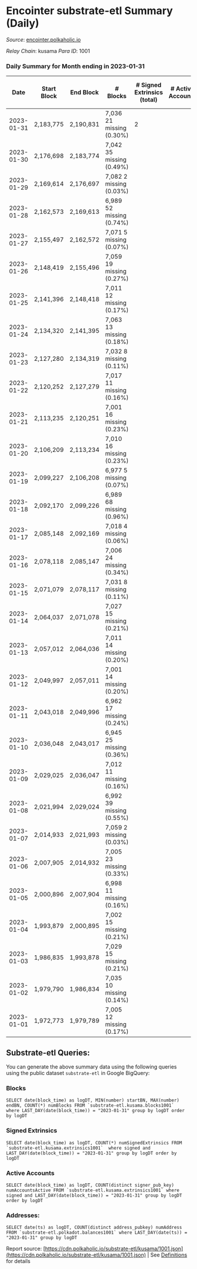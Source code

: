 # Encointer substrate-etl Summary (Daily)

_Source_: [encointer.polkaholic.io](https://encointer.polkaholic.io)

*Relay Chain*: kusama
*Para ID*: 1001



### Daily Summary for Month ending in 2023-01-31


| Date | Start Block | End Block | # Blocks | # Signed Extrinsics (total) | # Active Accounts | # Passive | # New | # Addresses with Balances | # Events | # Transfers | # XCM Transfers In | # XCM Transfers Out |
| ---- | ----------- | --------- | -------- | --------------------------- | ----------------- | --------- | ----- | ------------------------- | -------- | ----------- | ------------------ | ------------------- |
| 2023-01-31 | 2,183,775 | 2,190,831 | 7,036 21 missing (0.30%) | 2 |  |  | 5 | 900 | 14,082 |   |   |   |
| 2023-01-30 | 2,176,698 | 2,183,774 | 7,042 35 missing (0.49%) |  |  |  | 6 | 895 | 14,087 |   |   |   |
| 2023-01-29 | 2,169,614 | 2,176,697 | 7,082 2 missing (0.03%) |  |  |  |  | 889 | 14,164 |   |   |   |
| 2023-01-28 | 2,162,573 | 2,169,613 | 6,989 52 missing (0.74%) |  |  |  | 3 | 889 | 13,979 |   |   |   |
| 2023-01-27 | 2,155,497 | 2,162,572 | 7,071 5 missing (0.07%) |  |  |  |  | 886 | 14,148 |   |   |   |
| 2023-01-26 | 2,148,419 | 2,155,496 | 7,059 19 missing (0.27%) |  |  |  |  | 886 | 14,118 |   |   |   |
| 2023-01-25 | 2,141,396 | 2,148,418 | 7,011 12 missing (0.17%) |  |  |  |  | 886 | 14,022 |   |   |   |
| 2023-01-24 | 2,134,320 | 2,141,395 | 7,063 13 missing (0.18%) |  |  |  | 1 | 886 | 14,126 |   |   |   |
| 2023-01-23 | 2,127,280 | 2,134,319 | 7,032 8 missing (0.11%) |  |  |  |  | 885 | 14,064 |   |   |   |
| 2023-01-22 | 2,120,252 | 2,127,279 | 7,017 11 missing (0.16%) |  |  |  |  | 885 | 14,034 |   |   |   |
| 2023-01-21 | 2,113,235 | 2,120,251 | 7,001 16 missing (0.23%) |  |  |  |  | 885 | 14,005 |   |   |   |
| 2023-01-20 | 2,106,209 | 2,113,234 | 7,010 16 missing (0.23%) |  |  |  |  | 885 | 14,023 |   |   |   |
| 2023-01-19 | 2,099,227 | 2,106,208 | 6,977 5 missing (0.07%) |  |  |  |  | 885 | 13,954 |   |   |   |
| 2023-01-18 | 2,092,170 | 2,099,226 | 6,989 68 missing (0.96%) |  |  |  | 4 | 885 | 13,979 |   |   |   |
| 2023-01-17 | 2,085,148 | 2,092,169 | 7,018 4 missing (0.06%) |  |  |  |  | 881 | 14,039 |   |   |   |
| 2023-01-16 | 2,078,118 | 2,085,147 | 7,006 24 missing (0.34%) |  |  |  | 2 | 881 | 14,012 |   |   |   |
| 2023-01-15 | 2,071,079 | 2,078,117 | 7,031 8 missing (0.11%) |  |  |  | 3 | 879 | 14,065 |   |   |   |
| 2023-01-14 | 2,064,037 | 2,071,078 | 7,027 15 missing (0.21%) |  |  |  | 3 | 876 | 14,054 |   |   |   |
| 2023-01-13 | 2,057,012 | 2,064,036 | 7,011 14 missing (0.20%) |  |  |  | 1 | 873 | 14,022 |   |   |   |
| 2023-01-12 | 2,049,997 | 2,057,011 | 7,001 14 missing (0.20%) |  |  |  | 1 | 872 | 14,002 |   |   |   |
| 2023-01-11 | 2,043,018 | 2,049,996 | 6,962 17 missing (0.24%) |  |  |  | 2 | 871 | 13,924 |   |   |   |
| 2023-01-10 | 2,036,048 | 2,043,017 | 6,945 25 missing (0.36%) |  |  |  |  | 869 | 13,893 |   |   |   |
| 2023-01-09 | 2,029,025 | 2,036,047 | 7,012 11 missing (0.16%) |  |  |  |  | 869 | 14,027 |   |   |   |
| 2023-01-08 | 2,021,994 | 2,029,024 | 6,992 39 missing (0.55%) |  |  |  | 1 | 869 | 13,985 |   |   |   |
| 2023-01-07 | 2,014,933 | 2,021,993 | 7,059 2 missing (0.03%) |  |  |  | 1 | 868 | 14,121 |   |   |   |
| 2023-01-06 | 2,007,905 | 2,014,932 | 7,005 23 missing (0.33%) |  |  |  | 1 | 867 | 14,010 |   |   |   |
| 2023-01-05 | 2,000,896 | 2,007,904 | 6,998 11 missing (0.16%) |  |  |  |  | 866 | 13,996 |   |   |   |
| 2023-01-04 | 1,993,879 | 2,000,895 | 7,002 15 missing (0.21%) |  |  |  | 2 | 866 | 14,004 |   |   |   |
| 2023-01-03 | 1,986,835 | 1,993,878 | 7,029 15 missing (0.21%) |  |  |  |  | 864 | 14,061 |   |   |   |
| 2023-01-02 | 1,979,790 | 1,986,834 | 7,035 10 missing (0.14%) |  |  |  |  | 864 | 14,070 |   |   |   |
| 2023-01-01 | 1,972,773 | 1,979,789 | 7,005 12 missing (0.17%) |  |  |  | 1 | 864 | 14,010 |   |   |   |

## Substrate-etl Queries:
You can generate the above summary data using the following queries using the public dataset `substrate-etl` in Google BigQuery:


### Blocks
```
SELECT date(block_time) as logDT, MIN(number) startBN, MAX(number) endBN, COUNT(*) numBlocks FROM `substrate-etl.kusama.blocks1001`  where LAST_DAY(date(block_time)) = "2023-01-31" group by logDT order by logDT
```


### Signed Extrinsics
```
SELECT date(block_time) as logDT, COUNT(*) numSignedExtrinsics FROM `substrate-etl.kusama.extrinsics1001`  where signed and LAST_DAY(date(block_time)) = "2023-01-31" group by logDT order by logDT
```


### Active Accounts
```
SELECT date(block_time) as logDT, COUNT(distinct signer_pub_key) numAccountsActive FROM `substrate-etl.kusama.extrinsics1001` where signed and LAST_DAY(date(block_time)) = "2023-01-31" group by logDT order by logDT
```


### Addresses:
```
SELECT date(ts) as logDT, COUNT(distinct address_pubkey) numAddress FROM `substrate-etl.polkadot.balances1001` where LAST_DAY(date(ts)) = "2023-01-31" group by logDT
```



Report source: [https://cdn.polkaholic.io/substrate-etl/kusama/1001.json](https://cdn.polkaholic.io/substrate-etl/kusama/1001.json) | See [Definitions](/DEFINITIONS.md) for details
